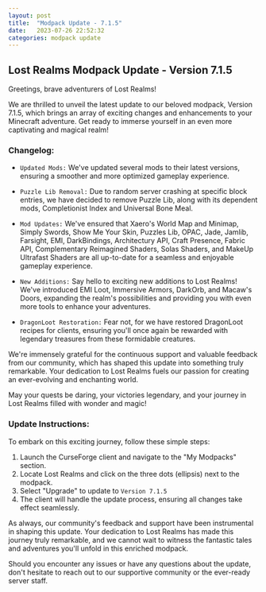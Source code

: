 ```yaml
---
layout: post
title:  "Modpack Update - 7.1.5"
date:   2023-07-26 22:52:32
categories: modpack update
---
```

## Lost Realms Modpack Update - Version 7.1.5 ##

Greetings, brave adventurers of Lost Realms!

We are thrilled to unveil the latest update to our beloved modpack, Version 7.1.5, which brings an array of exciting changes and enhancements to your Minecraft adventure. Get ready to immerse yourself in an even more captivating and magical realm!

### Changelog: ###

- `Updated Mods:` We've updated several mods to their latest versions, ensuring a smoother and more optimized gameplay experience.

- `Puzzle Lib Removal:` Due to random server crashing at specific block entries, we have decided to remove Puzzle Lib, along with its dependent mods, Completionist Index and Universal Bone Meal.

- `Mod Updates:` We've ensured that Xaero's World Map and Minimap, Simply Swords, Show Me Your Skin, Puzzles Lib, OPAC, Jade, Jamlib, Farsight, EMI, DarkBindings, Architectury API, Craft Presence, Fabric API, Complementary Reimagined Shaders, Solas Shaders, and MakeUp Ultrafast Shaders are all up-to-date for a seamless and enjoyable gameplay experience.

- `New Additions:` Say hello to exciting new additions to Lost Realms! We've introduced EMI Loot, Immersive Armors, DarkOrb, and Macaw's Doors, expanding the realm's possibilities and providing you with even more tools to enhance your adventures.

- `DragonLoot Restoration:` Fear not, for we have restored DragonLoot recipes for clients, ensuring you'll once again be rewarded with legendary treasures from these formidable creatures.

We're immensely grateful for the continuous support and valuable feedback from our community, which has shaped this update into something truly remarkable. Your dedication to Lost Realms fuels our passion for creating an ever-evolving and enchanting world.

May your quests be daring, your victories legendary, and your journey in Lost Realms filled with wonder and magic!

### Update Instructions: ###

To embark on this exciting journey, follow these simple steps:

1. Launch the CurseForge client and navigate to the "My Modpacks" section.
2. Locate Lost Realms and click on the three dots (ellipsis) next to the modpack.
3. Select "Upgrade" to update to `Version 7.1.5`
4. The client will handle the update process, ensuring all changes take effect seamlessly.

As always, our community's feedback and support have been instrumental in shaping this update. Your dedication to Lost Realms has made this journey truly remarkable, and we cannot wait to witness the fantastic tales and adventures you'll unfold in this enriched modpack.

Should you encounter any issues or have any questions about the update, don't hesitate to reach out to our supportive community or the ever-ready server staff.